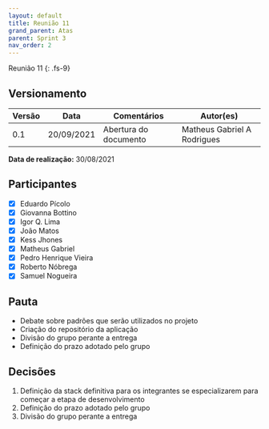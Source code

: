 ```yaml
---
layout: default
title: Reunião 11
grand_parent: Atas
parent: Sprint 3
nav_order: 2
---
```


Reunião 11
{: .fs-9}

## Versionamento

| Versão | Data       | Comentários           | Autor(es)                    |
| ------ | ---------- | --------------------- | ---------------------------- |
| 0.1    | 20/09/2021 | Abertura do documento | Matheus Gabriel A Rodrigues  |

__Data de realização:__ 30/08/2021

## Participantes

- [X] Eduardo Pícolo
- [X] Giovanna Bottino
- [X] Igor Q. Lima
- [X] João Matos
- [X] Kess Jhones
- [X] Matheus Gabriel
- [X] Pedro Henrique Vieira
- [X] Roberto Nóbrega
- [X] Samuel Nogueira

## Pauta

- Debate sobre padrões que serão utilizados no projeto
- Criação do repositório da aplicação
- Divisão do grupo perante a entrega
- Definição do prazo adotado pelo grupo

## Decisões

1. Definição da stack definitiva para os integrantes se especializarem para começar a etapa de desenvolvimento
2. Definição do prazo adotado pelo grupo
3. Divisão do grupo perante a entrega

